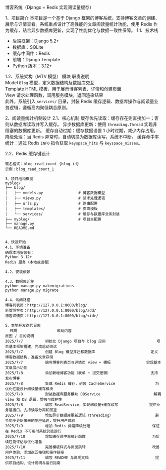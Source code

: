博客系统（Django + Redis 实现阅读量缓存）

1、项目简介
本项目是一个基于 Django 框架的博客系统，支持博客文章的创建、展示与详情查看。系统重点设计了高性能的文章阅读量统计功能，使用 Redis 作为缓存，结合异步数据库更新，实现了性能优化与数据一致性保障。
1.1、技术栈
- 后端框架：Django 5.2+
- 数据库：SQLite
- 缓存中间件：Redis
- 前端：Django Template
- Python 版本：3.12+

1.2、系统架构（MTV 模型）
    模块                         职责说明                                         
    Model               `Blog` 模型，定义数据结构及数据库交互                
  Template             HTML 模板，用于展示博客列表、详情和创建页面        
    View                 请求处理函数，调用服务模块，返回渲染结果           
此外，系统引入 `services/` 目录，封装 Redis 缓存逻辑、数据库操作与阅读量业务逻辑，遵循高内聚低耦合原则。

2、阅读量统计机制设计
2.1、核心机制
缓存优先读取：缓存存在则直接加一；否则从数据库读取并写入缓存。
异步数据库更新：使用 `threading.Thread` 实现非阻塞的数据库更新。
缓存自动过期：缓存数据设置 1 小时过期，减少内存占用。
降级处理：当 Redis 异常时，自动切换为数据库读写，系统不中断。
缓存命中率统计：通过 Redis `INFO` 指令获取 `keyspace_hits` 与 `keyspace_misses`。

2.2、Redis 缓存键设计
```text
键名格式：blog_read_count_{blog_id}
示例：blog_read_count_1

3、项目结构概览
myblog/
├── blog/
│   ├── models.py                # 博客数据模型
│   ├── views.py                 # 请求处理逻辑
│   ├── urls.py                  # 路由配置
│   ├── templates/               # 页面模板
│   └── services/                # 缓存与数据库业务封装
├── myblog/                      # 项目主配置
├── manage.py
└── README.md


4、快速开始
4.1、环境准备
确保本地安装有：
Python 3.12+
Redis 服务（本地或远程）

4.2、安装依赖

4.3、数据库迁移
python manage.py makemigrations
python manage.py migrate

4.4、访问路径
博客列表页：http://127.0.0.1:8000/blog/
新增博客页：http://127.0.0.1:8000/blog/add/
博客详情页：http://127.0.0.1:8000/blog/<id>/

5、本地开发迭代日志
  日期	              改动内容	                                       原因 / 目的说明
2025/7/7	      初始化 Django 项目与 blog 应用	                   项目基本框架搭建，完成启动测试
2025/7/7	      创建 Blog 模型并迁移数据库	                       定义博客数据结构，准备文章存储
2025/7/7	      编写博客列表页与详情页 view + 模板	               实现基本文章展示功能
2025/7/8	      添加新增博客功能（表单 + 提交逻辑）	               支持发布博客
2025/7/8	      集成 Redis 缓存，封装 CacheService	               为优化性能设计阅读量缓存模块
2025/7/8	      封装数据库服务模块 DBService	                     解耦 view 和 DB 逻辑，增强可维护性
2025/7/8	      编写 ReadService，实现阅读量+缓存读写	             提供业务层接口，支持读写分离和回退
2025/7/9	      增加异步数据库更新逻辑（threading）	               避免同步更新带来的响应延迟，提升用户体验
2025/7/9	      增加 Redis 异常降级处理	                         保证在 Redis 不可用时系统仍能运行
2025/7/10	      增加缓存命中率统计函数	                           为后续性能评估与优化准备
2025/7/10	      完善模板样式与页面跳转	                           改善用户体验，添加返回按钮和操作链接
2025/7/11	      编写 README 与说明文档	                           提供项目结构、设计说明与运行指南

